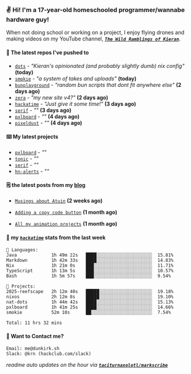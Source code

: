 ### ✌️ Hi! I'm a 17-year-old homeschooled programmer/wannabe hardware guy!

When not doing school or working on a project, I enjoy flying drones and making videos on my YouTube channel, [**_`The Wild Ramblings of Kieran`_**](https://youtube.com/@kieran.rambles).

#### 👷 The latest repos I've pushed to

- [`dots`](https://github.com/taciturnaxolotl/dots) - _"Kieran's opinionated (and probably slightly dumb) nix config"_ **(today)**
- [`smokie`](https://github.com/taciturnaxolotl/smokie) - _"a system of takes and uploads"_ **(today)**
- [`bunplayground`](https://github.com/taciturnaxolotl/bunplayground) - _"random bun scripts that dont fit anywhere else"_ **(2 days ago)**
- [`zera`](https://github.com/taciturnaxolotl/zera) - _"my new site v4?"_ **(2 days ago)**
- [`hackatime`](https://github.com/hackclub/hackatime) - _"Just give it some time!"_ **(3 days ago)**
- [`serif`](https://github.com/taciturnaxolotl/serif) - _""_ **(3 days ago)**
- [`pxlboard`](https://github.com/taciturnaxolotl/pxlboard) - _""_ **(4 days ago)**
- [`pixeldust`](https://github.com/hackclub/pixeldust) - _""_ **(4 days ago)**

#### ⌨️ My latest projects

- [`pxlboard`](https://github.com/taciturnaxolotl/pxlboard) - _""_
- [`tonic`](https://github.com/taciturnaxolotl/tonic) - _""_
- [`serif`](https://github.com/taciturnaxolotl/serif) - _""_
- [`hn-alerts`](https://github.com/taciturnaxolotl/hn-alerts) - _""_

#### 🗒️ the latest posts from my [blog](https://dunkirk.sh)

- [`Musings about Atuin`](https://dunkirk.sh/blog/atuin/) **(2 weeks ago)**

- [`Adding a copy code button`](https://dunkirk.sh/blog/adding-a-copy-button/) **(1 month ago)**

- [`All my animation projects`](https://dunkirk.sh/blog/my-animations/) **(1 month ago)**



#### 📡 my [_`hackatime`_](https://waka.hackclub.com) stats from the last week

```text
💾 Languages:
Java             1h 49m 22s   ████░░░░░░░░░░░░░░░░░░░░░  15.81%
Markdown         1h 42m 33s   ████░░░░░░░░░░░░░░░░░░░░░  14.83%
Nix              1h 21m 0s    ███░░░░░░░░░░░░░░░░░░░░░░  11.71%
TypeScript       1h 13m 5s    ███░░░░░░░░░░░░░░░░░░░░░░  10.57%
Bash             1h 5m 57s    ███░░░░░░░░░░░░░░░░░░░░░░  9.54%

💼 Projects:
2025-reefscape   2h 12m 40s   █████░░░░░░░░░░░░░░░░░░░░  19.18%
nixos            2h 12m 8s    █████░░░░░░░░░░░░░░░░░░░░  19.10%
nat-dots         1h 44m 42s   ████░░░░░░░░░░░░░░░░░░░░░  15.13%
pxlboard         1h 41m 25s   ████░░░░░░░░░░░░░░░░░░░░░  14.66%
smokie           52m 10s      ██░░░░░░░░░░░░░░░░░░░░░░░  7.54%

Total: 11 hrs 32 mins
```

#### 📮 Want to Contact me?

```text
Email: me@dunkirk.sh
Slack: @krn (hackclub.com/slack)
```

_readme auto updates on the hour via [**`taciturnaxolotl/markscribe`**](https://github.com/taciturnaxolotl/markscribe)_
